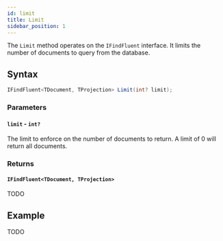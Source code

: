 ```yaml
---
id: limit
title: Limit
sidebar_position: 1
---
```


The `Limit` method operates on the `IFindFluent` interface. It limits the number of documents to query from the database.

## Syntax

```cs
IFindFluent<TDocument, TProjection> Limit(int? limit);
```

### Parameters

#### **`limit`** - `int?`

The limit to enforce on the number of documents to return. A limit of 0 will return all documents.

### Returns

#### **`IFindFluent<TDocument, TProjection>`**

TODO

## Example

TODO
